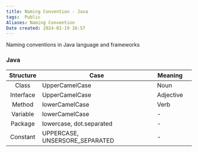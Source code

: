 ```yaml
---
title: Naming Convention - Java
tags:  Public
Aliases: Naming Convention
Date created: 2024-02-19 16:57
---
```

Naming conventions in Java language and frameworks


### Java

| Structure | Case                           | Meaning   |     |
| :-------: | ------------------------------ | --------- | --- |
|   Class   | UpperCamelCase                 | Noun      |     |
| Interface | UpperCamelCase                 | Adjective |     |
|  Method   | lowerCamelCase                 | Verb      |     |
| Variable  | lowerCamelCase                 | -         |     |
|  Package  | lowercase, dot.separated       | -         |     |
| Constant  | UPPERCASE, UNSERSORE_SEPARATED | -         |     |

